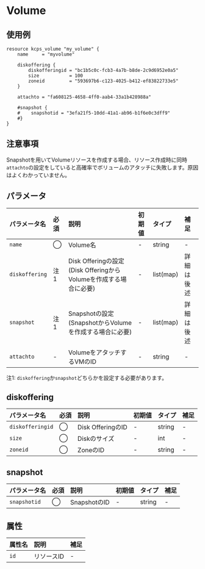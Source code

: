 # Volume

## 使用例

```hcl
resource kcps_volume "my_volume" {
    name     = "myvolume"

    diskoffering {
        diskofferingid = "bc1b5c0c-fcb3-4a7b-b8de-2c9d6952e0a5"
        size           = 100
        zoneid         = "593697b6-c123-4025-b412-ef83822733e5"
    }

    attachto = "fa608125-4658-4ff0-aab4-33a1b428988a"
    
    #snapshot {
    #    snapshotid = "3efa21f5-10dd-41a1-ab96-b1f6e0c3dff9"
    #}
}

```

## 注意事項

Snapshotを用いてVolumeリソースを作成する場合、リソース作成時に同時`attachto`の設定をしていると高確率でボリュームのアタッチに失敗します。原因はよくわかっていません。


## パラメータ

|パラメータ名 |必須    |説明      |初期値    |タイプ    |補足|
|:----------|:------|:---------|:--------|:--------|:--|
|`name`           |◯|Volume名               | - | string | - |
|`diskoffering`   |注1|Disk Offeringの設定(Disk OfferingからVolumeを作成する場合に必要)  | - | list(map) | 詳細は後述 |
|`snapshot`       |注1|Snapshotの設定(SnapshotからVolumeを作成する場合に必要)  | - | list(map) | 詳細は後述 |
|`attachto`       |-|VolumeをアタッチするVMのID      | - | string | - |


注1: `diskoffering`か`snapshot`どちらかを設定する必要があります。


## diskoffering

|パラメータ名 |必須    |説明      |初期値    |タイプ    |補足|
|:----------|:------|:---------|:--------|:--------|:--|
|`diskofferingid`      |◯|Disk OfferingのID  | - | string | - |
|`size`   |◯|Diskのサイズ | - | int | - |
|`zoneid`   |◯|ZoneのID | - | string | - |


## snapshot

|パラメータ名 |必須    |説明      |初期値    |タイプ    |補足|
|:----------|:------|:---------|:--------|:--------|:--|
|`snapshotid`      |◯|SnapshotのID  | - | string | - |



## 属性
|属性名 |説明      |補足 |
|:----------|:------|:---------|
|`id`          |リソースID              | - | 